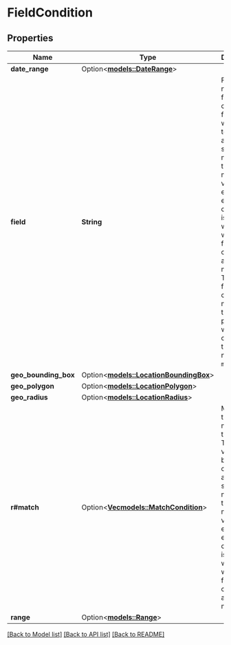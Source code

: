 # FieldCondition

## Properties

Name | Type | Description | Notes
------------ | ------------- | ------------- | -------------
**date_range** | Option<[**models::DateRange**](DateRange.md)> |  | [optional]
**field** | **String** | Field is the name of the field to filter on. The field value will be used to check for an exact substring match on the metadata values for each existing chunk. This is useful for when you want to filter chunks by arbitrary metadata. To access fields inside of the metadata that you provide with the card, prefix the field name with `metadata.`. | 
**geo_bounding_box** | Option<[**models::LocationBoundingBox**](LocationBoundingBox.md)> |  | [optional]
**geo_polygon** | Option<[**models::LocationPolygon**](LocationPolygon.md)> |  | [optional]
**geo_radius** | Option<[**models::LocationRadius**](LocationRadius.md)> |  | [optional]
**r#match** | Option<[**Vec<models::MatchCondition>**](MatchCondition.md)> | Match is the value to match on the field. The match value will be used to check for an exact substring match on the metadata values for each existing chunk. This is useful for when you want to filter chunks by arbitrary metadata. | [optional]
**range** | Option<[**models::Range**](Range.md)> |  | [optional]

[[Back to Model list]](../README.md#documentation-for-models) [[Back to API list]](../README.md#documentation-for-api-endpoints) [[Back to README]](../README.md)


